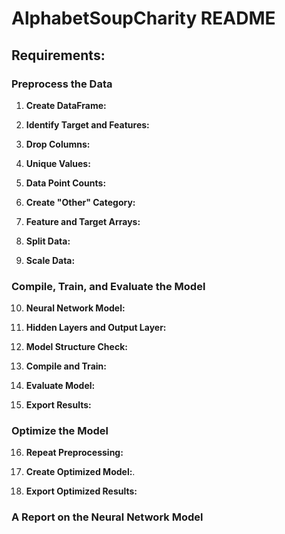 # AlphabetSoupCharity README

## Requirements:

### Preprocess the Data

1. **Create DataFrame:**

2. **Identify Target and Features:**

3. **Drop Columns:**

4. **Unique Values:**

5. **Data Point Counts:**

6. **Create "Other" Category:**

7. **Feature and Target Arrays:**

8. **Split Data:**

9. **Scale Data:**

### Compile, Train, and Evaluate the Model

10. **Neural Network Model:**

11. **Hidden Layers and Output Layer:**

12. **Model Structure Check:**

13. **Compile and Train:**

14. **Evaluate Model:**

15. **Export Results:**


### Optimize the Model

16. **Repeat Preprocessing:**

17. **Create Optimized Model:**.

18. **Export Optimized Results:**


### A Report on the Neural Network Model



